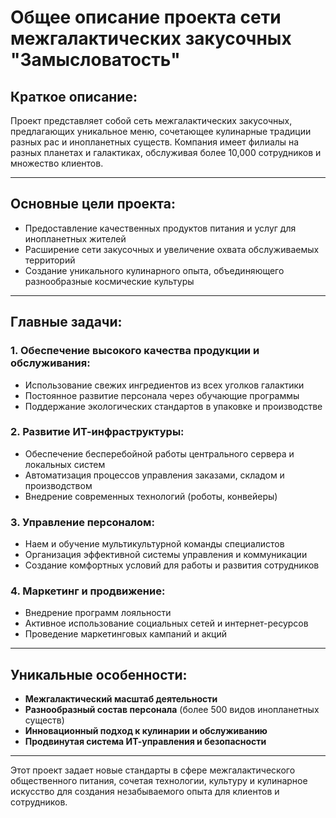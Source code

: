 # Общее описание проекта сети межгалактических закусочных "Замысловатость"

## Краткое описание:
Проект представляет собой сеть межгалактических закусочных, предлагающих уникальное меню, сочетающее кулинарные традиции разных рас и инопланетных существ. Компания имеет филиалы на разных планетах и галактиках, обслуживая более 10,000 сотрудников и множество клиентов.

---

## Основные цели проекта:

- Предоставление качественных продуктов питания и услуг для инопланетных жителей  
- Расширение сети закусочных и увеличение охвата обслуживаемых территорий  
- Создание уникального кулинарного опыта, объединяющего разнообразные космические культуры  

---

## Главные задачи:

### 1. Обеспечение высокого качества продукции и обслуживания:
- Использование свежих ингредиентов из всех уголков галактики  
- Постоянное развитие персонала через обучающие программы  
- Поддержание экологических стандартов в упаковке и производстве  

### 2. Развитие ИТ-инфраструктуры:
- Обеспечение бесперебойной работы центрального сервера и локальных систем  
- Автоматизация процессов управления заказами, складом и производством  
- Внедрение современных технологий (роботы, конвейеры)  

### 3. Управление персоналом:
- Наем и обучение мультикультурной команды специалистов  
- Организация эффективной системы управления и коммуникации  
- Создание комфортных условий для работы и развития сотрудников  

### 4. Маркетинг и продвижение:
- Внедрение программ лояльности  
- Активное использование социальных сетей и интернет-ресурсов  
- Проведение маркетинговых кампаний и акций  

---

## Уникальные особенности:

- **Межгалактический масштаб деятельности**  
- **Разнообразный состав персонала** (более 500 видов инопланетных существ)  
- **Инновационный подход к кулинарии и обслуживанию**  
- **Продвинутая система ИТ-управления и безопасности**  

---

Этот проект задает новые стандарты в сфере межгалактического общественного питания, сочетая технологии, культуру и кулинарное искусство для создания незабываемого опыта для клиентов и сотрудников.